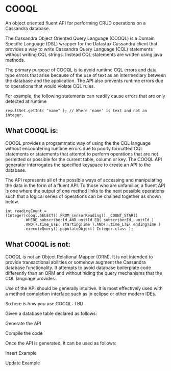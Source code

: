# COOQL
An object oriented fluent API for performing CRUD operations on a Cassandra database.

The Cassandra Object Oriented Query Language (COOQL) is a Domain Specific Language (DSL) wrapper for the Datastax Cassandra client that provides a way to write Cassandra Query Language (CQL) statements without writing CQL strings. Instead CQL statements are written using java methods.

The primary purpose of COOQL is to avoid runtime CQL errors and data type errors that arise because of the use of text as an intermediary between the database and the application. The API also prevents runtime errors due to operations that would violate CQL rules.

For example, the following statements can readily cause errors that are only detected at runtime

```
resultSet.getInt( "name" );	// Where 'name' is text and not an integer.
```

## What COOQL is:

COOQL provides a programmatic way of using the the CQL language without encountering runtime errors due to poorly formatted CQL statements or statements that attempt to perform operations that are not permitted or possible for the current table, column or key. The COOQL API generator interrogates the specified keyspace to create an API to the database.

The API represents all of the possible ways of accessing and manipulating the data in the form of a fluent API. To those who are unfamiliar, a fluent API is one where the output of one method links to the next possible operations such that a logical series of operations can be chained together as shown below.

```
int readingCount = (Integer)cooql.SELECT().FROM_sensorReading()._COUNT_STAR()
		.WHERE_subscriberId_AND_unitId_EQ( subscriberId, unitId )
		.AND().time_GTE( startingTime ).AND().time_LTE( endingTime )
		.executeQuery().populateObject( Integer.class );
```

## What COOQL is not:

COOQL is not an Object Relational Mapper (ORM). It is not intended to provide transactional abilities or somehow augment the Cassandra database functionality. It attempts to avoid database boilerplate code differently than an ORM and without hiding the query mechanisms that the CQL language provides.

Use of the API should be generally intuitive. It is most effectively used with a method completion interface such as in eclipse or other modern IDEs.

So here is how you use COOQL: TBD

Given a database table declared as follows:

Generate the API

Compile the code

Once the API is generated, it can be used as follows:

Insert Example


Update Example
